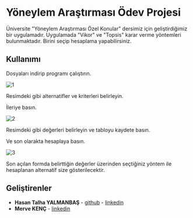 # Yöneylem Araştırması Ödev Projesi

Üniversite "Yöneylem Araştırması Özel Konular" dersimiz için geliştirdiğimiz bir uygulamadır.
Uygulamada "Vikor" ve "Topsis" karar verme yöntemleri bulunmaktadır.
Birini seçip hesaplama yapabilirsiniz.

## Kullanımı

Dosyaları indirip programı çalıştırın.



![1](https://user-images.githubusercontent.com/8336938/63282391-6624c400-c2b7-11e9-8374-3bc058dcf113.jpg)

Resimdeki gibi alternatifler ve kriterleri belirleyin.

İleriye basın.

![2](https://user-images.githubusercontent.com/8336938/63282505-a1bf8e00-c2b7-11e9-99d9-f3442e294921.jpg)

Resimdeki gibi değerleri belirleyin ve tabloyu kaydete basın.

Ve son olarakta hesaplaya basın.

![3](https://user-images.githubusercontent.com/8336938/63282567-c3b91080-c2b7-11e9-9cce-7f4b8482c79f.jpg)

Son açılan formda belirttiğin değerler üzerinden seçtiğiniz yöntem ile hesaplanan alternatif size gösterilecektir.


## Geliştirenler

* **Hasan Talha YALMANBAŞ**  - [github](https://github.com/hasanyalmanbas) - [linkedin](https://www.linkedin.com/in/hasan-talha-yalmanba%C5%9F-8a9521109/)
* **Merve KENÇ** - [linkedin](https://www.linkedin.com/in/merve-ken%C3%A7-6b2a35153/)
